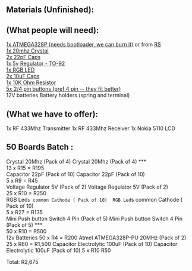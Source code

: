 Materials (Unfinished):
-----------------------

(What people will need):
------------------------

[1x ATMEGA328P (needs bootloader, we can burn it)](http://robotics.org.za/index.php?route=product/product&keyword=atmega&category_id=0&product_id=66) or from [RS](http://za.rs-online.com/web/p/microcontrollers/6962260/)             
[1x 20mhz Crystal](http://robotics.org.za/index.php?route=product/product&product_id=659)              
[2x 22pF Caps](http://robotics.org.za/index.php?route=product/product&product_id=160)             
[1x 5v Regulator - TO-92](http://robotics.org.za/index.php?route=product/product&path=56_108&product_id=287)             
[1x RGB LED](http://robotics.org.za/index.php?route=product/product&product_id=295)             
[2x 10uF Caps]( http://robotics.org.za/index.php?route=product/product&path=56_106&product_id=187)             
[1x 10K Ohm Resistor](http://za.rs-online.com/web/p/through-hole-fixed-resistors/0132731/)             
[5x 2/4 pin buttons (pref 4 pin -- they fit better)](http://robotics.org.za/index.php?route=product/product&product_id=153)             
12V batteries
Battery holders (spring and terminal)

(What we have to offer):
------------------------

1x RF 433Mhz Transmitter
1x RF 433Mhz Receiver
1x Nokia 5110 LCD



50 Boards Batch : 
-----------------

Crystal 20Mhz (Pack of 4)	Crystal 20Mhz (Pack of 4) ***             
13 x		R15	= R195             
Capacitor 22pF (Pack of 10)	Capacitor 22pF (Pack of 10)             
5 x		R9 =	R45             
Voltage Regulator 5V (Pack of 2)	Voltage Regulator 5V (Pack of 2)             
25 x		R10 =	R250             
RGB Led`s common Cathode ( Pack of 10)	RGB Led`s common Cathode ( Pack of 10)             
5 x		R27 =	R135             
Mini Push button Switch 4 Pin  (Pack of 5)	Mini Push button Switch 4 Pin (Pack of 5) ***             
50 x		R10 =	R500             
12v Batteries
50 x    R4  = R200
Atmel ATMEGA328P-PU 20MHz (Pack of 2)
25 x		R60	= R1,500
Capacitor Electrolytic 100uF (Pack of 10)	Capacitor Electrolytic 100uF (Pack of 10)
5 x		R10	R50


Total:	R2,675
